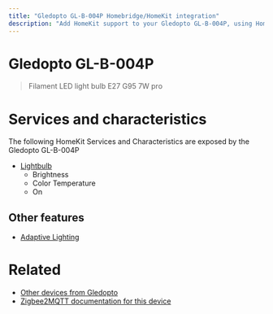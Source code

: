 ```yaml
---
title: "Gledopto GL-B-004P Homebridge/HomeKit integration"
description: "Add HomeKit support to your Gledopto GL-B-004P, using Homebridge, Zigbee2MQTT and homebridge-z2m."
---
```

<!---
This file has been GENERATED using src/docgen/docgen.ts
DO NOT EDIT THIS FILE MANUALLY!
-->
# Gledopto GL-B-004P
> Filament LED light bulb E27 G95 7W pro


# Services and characteristics
The following HomeKit Services and Characteristics are exposed by
the Gledopto GL-B-004P

* [Lightbulb](../../light.md)
  * Brightness
  * Color Temperature
  * On

## Other features
* [Adaptive Lighting](../../light.md)

# Related
* [Other devices from Gledopto](../index.md#gledopto)
* [Zigbee2MQTT documentation for this device](https://www.zigbee2mqtt.io/devices/GL-B-004P.html)